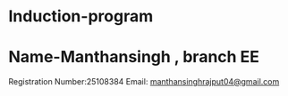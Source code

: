 # Induction-program
# Name-Manthansingh , branch EE
Registration Number:25108384
Email: manthansinghrajput04@gmail.com
